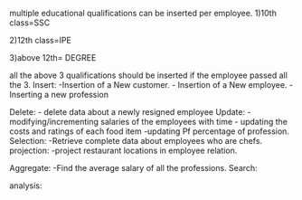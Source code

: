 
multiple educational qualifications can be inserted per employee.
1)10th class=SSC

2)12th class=IPE

3)above 12th= DEGREE

all the above 3 qualifications should be inserted if the employee passed all the 3.
Insert:
     -Insertion of a New customer.
     - Insertion of a New employee.
    -Inserting a new profession
       
       
Delete:
    - delete data about a newly resigned employee
Update:
    -modifying/incrementing salaries of the employees with time
    - updating the costs and ratings of each food item
    -updating Pf percentage of profession.
Selection:
    -Retrieve complete data about employees who are chefs.
projection:
    -project restaurant locations in employee relation.
    
Aggregate:
    -Find the average salary  of all the professions.
Search:
        
analysis:
        
